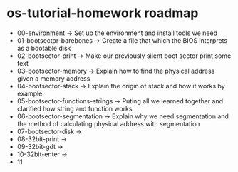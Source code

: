 # os-tutorial-homework roadmap
* 00-environment -> Set up the environment and install tools we need
* 01-bootsector-barebones -> Create a file that which the BIOS interprets as a bootable disk
* 02-bootsector-print -> Make our previously silent boot sector print some text
* 03-bootsector-memory -> Explain how to find the physical address given a memory address
* 04-bootsector-stack -> Explain the origin of stack and how it works by example
* 05-bootsector-functions-strings -> Puting all we learned together and clarified how string and function works
* 06-bootsector-segmentation -> Explain why we need segmentation and the method of calculating physical address with segmentation
* 07-bootsector-disk ->
* 08-32bit-print ->
* 09-32bit-gdt ->
* 10-32bit-enter -> 
* 11


 
